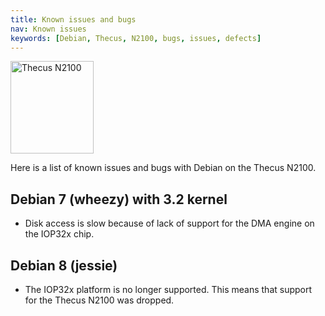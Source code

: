```yaml
---
title: Known issues and bugs
nav: Known issues
keywords: [Debian, Thecus, N2100, bugs, issues, defects]
---
```


<div class="right">
<img src = "../images/r_n2100_debian.jpg" class="border" alt="Thecus N2100" width="133" height="148" />
</div>

Here is a list of known issues and bugs with Debian on the Thecus N2100.

<h2>Debian 7 (wheezy) with 3.2 kernel</h2>

<ul>

<li>Disk access is slow because of lack of support for the DMA engine on
the IOP32x chip.</li>

</ul>

<h2>Debian 8 (jessie)</h2>

* The IOP32x platform is no longer supported.  This means that support
for the Thecus N2100 was dropped.


